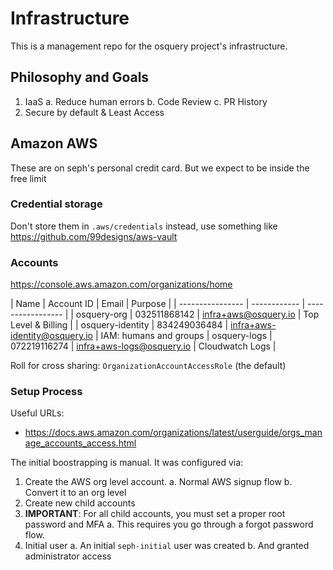 # Infrastructure

This is a management repo for the osquery project's infrastructure.

## Philosophy and Goals

1. IaaS
  a. Reduce human errors
  b. Code Review
  c. PR History
2. Secure by default & Least Access

## Amazon AWS

These are on seph's personal credit card. But we expect to be inside the free limit

### Credential storage

Don't store them in `.aws/credentials` instead, use something like https://github.com/99designs/aws-vault

### Accounts

https://console.aws.amazon.com/organizations/home

| Name             | Account ID   | Email                | Purpose |
| ---------------- | ------------ | -----------------    |
| osquery-org      | 032511868142 | infra+aws@osquery.io | Top Level & Billing |
| osquery-identity | 834249036484 | infra+aws-identity@osquery.io | IAM: humans and groups
| osquery-logs     | 072219116274 | infra+aws-logs@osquery.io | Cloudwatch Logs |


Roll for cross sharing: `OrganizationAccountAccessRole` (the default)

### Setup Process

Useful URLs:
- https://docs.aws.amazon.com/organizations/latest/userguide/orgs_manage_accounts_access.html

The initial boostrapping is manual. It was configured via:
1. Create the AWS org level account. 
  a. Normal AWS signup flow
  b. Convert it to an org level
2. Create new child accounts
3. **IMPORTANT**: For all child accounts, you must set a proper root password and MFA
  a. This requires you go through a forgot password flow.
4. Initial user
  a. An initial `seph-initial` user was created
  b. And granted administrator access
